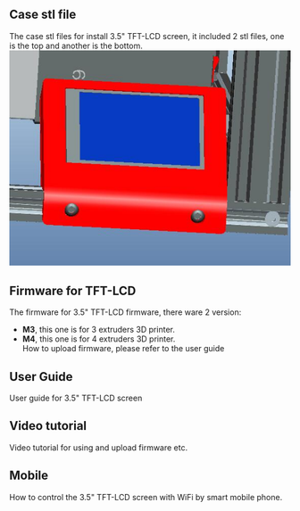 ## Case stl file
The case stl files for install 3.5" TFT-LCD  screen, it included 2 stl files, one is the top and another is the bottom.  
![](./Case_stl_file/TFT35_MK_CASE.jpg)
 
## Firmware for TFT-LCD
The firmware for 3.5" TFT-LCD firmware, there ware 2 version:  
- **M3**, this one is for 3 extruders 3D printer.   
- **M4**, this one is for 4 extruders 3D printer.   
How to upload firmware, please refer to the user guide  

## User Guide
User guide for 3.5" TFT-LCD screen

## Video tutorial
Video tutorial for using and upload firmware etc. 

## Mobile
How to control the 3.5" TFT-LCD screen with WiFi by smart mobile phone. 

